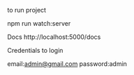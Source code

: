 to run project

npm run watch:server


Docs
http://localhost:5000/docs


Credentials to login

email:admin@gmail.com
password:admin
